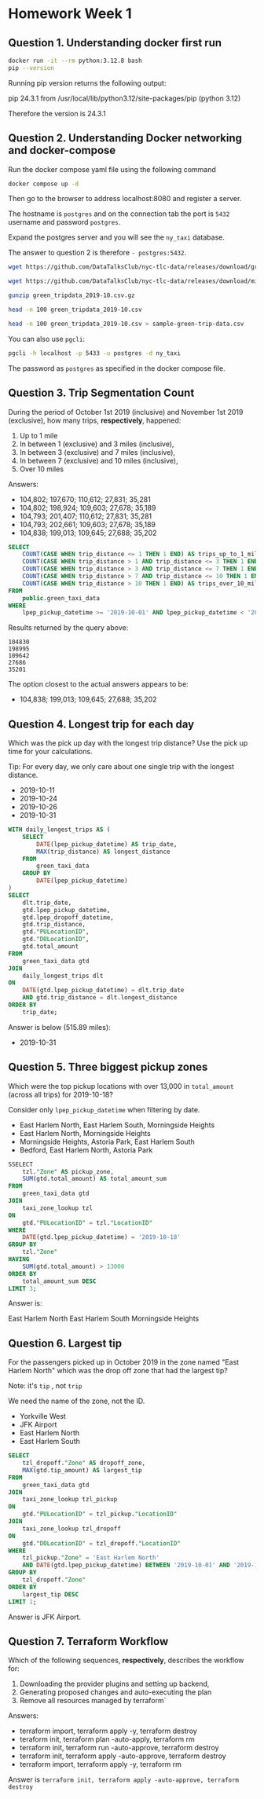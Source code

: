 # Homework Week 1

## Question 1. Understanding docker first run

```bash
docker run -it --rm python:3.12.8 bash
pip --version
```

Running pip version returns the following output:

pip 24.3.1 from /usr/local/lib/python3.12/site-packages/pip (python 3.12)

Therefore the version is 24.3.1

## Question 2. Understanding Docker networking and docker-compose

Run the docker compose yaml file using the following command

```bash
docker compose up -d
```

Then go to the browser to address localhost:8080 and register a server.

The hostname is `postgres`  and on the connection tab the port is `5432`  username and password `postgres`.

Expand the postgres server and you will see the `ny_taxi` database.

The answer to question 2 is therefore `- postgres:5432`.

```bash
wget https://github.com/DataTalksClub/nyc-tlc-data/releases/download/green/green_tripdata_2019-10.csv.gz

wget https://github.com/DataTalksClub/nyc-tlc-data/releases/download/misc/taxi_zone_lookup.csv

gunzip green_tripdata_2019-10.csv.gz

head -n 100 green_tripdata_2019-10.csv

head -n 100 green_tripdata_2019-10.csv > sample-green-trip-data.csv
```

You can also use `pgcli`:

```bash
pgcli -h localhost -p 5433 -u postgres -d ny_taxi
```

The password as `postgres` as specified in the docker compose file.

## Question 3. Trip Segmentation Count

During the period of October 1st 2019 (inclusive) and November 1st 2019 (exclusive), how many trips, **respectively**, happened:

1. Up to 1 mile
2. In between 1 (exclusive) and 3 miles (inclusive),
3. In between 3 (exclusive) and 7 miles (inclusive),
4. In between 7 (exclusive) and 10 miles (inclusive),
5. Over 10 miles

Answers:

- 104,802;  197,670;  110,612;  27,831;  35,281
- 104,802;  198,924;  109,603;  27,678;  35,189
- 104,793;  201,407;  110,612;  27,831;  35,281
- 104,793;  202,661;  109,603;  27,678;  35,189
- 104,838;  199,013;  109,645;  27,688;  35,202

```sql
SELECT
    COUNT(CASE WHEN trip_distance <= 1 THEN 1 END) AS trips_up_to_1_mile,
    COUNT(CASE WHEN trip_distance > 1 AND trip_distance <= 3 THEN 1 END) AS trips_between_1_and_3_miles,
    COUNT(CASE WHEN trip_distance > 3 AND trip_distance <= 7 THEN 1 END) AS trips_between_3_and_7_miles,
    COUNT(CASE WHEN trip_distance > 7 AND trip_distance <= 10 THEN 1 END) AS trips_between_7_and_10_miles,
    COUNT(CASE WHEN trip_distance > 10 THEN 1 END) AS trips_over_10_miles
FROM
    public.green_taxi_data
WHERE
    lpep_pickup_datetime >= '2019-10-01' AND lpep_pickup_datetime < '2019-11-01';
```

Results returned by the query above:

```text
104830
198995
109642
27686
35201
```

The option closest to the actual answers appears to be:

- 104,838;  199,013;  109,645;  27,688;  35,202

## Question 4. Longest trip for each day

Which was the pick up day with the longest trip distance?
Use the pick up time for your calculations.

Tip: For every day, we only care about one single trip with the longest distance.

- 2019-10-11
- 2019-10-24
- 2019-10-26
- 2019-10-31

```sql
WITH daily_longest_trips AS (
    SELECT 
        DATE(lpep_pickup_datetime) AS trip_date,
        MAX(trip_distance) AS longest_distance
    FROM 
        green_taxi_data
    GROUP BY 
        DATE(lpep_pickup_datetime)
)
SELECT
    dlt.trip_date,
    gtd.lpep_pickup_datetime,
    gtd.lpep_dropoff_datetime,
    gtd.trip_distance,
    gtd."PULocationID",
    gtd."DOLocationID",
    gtd.total_amount
FROM 
    green_taxi_data gtd
JOIN 
    daily_longest_trips dlt
ON 
    DATE(gtd.lpep_pickup_datetime) = dlt.trip_date
    AND gtd.trip_distance = dlt.longest_distance
ORDER BY 
    trip_date;
```

Answer is below (515.89 miles):

- 2019-10-31

## Question 5. Three biggest pickup zones

Which were the top pickup locations with over 13,000 in
`total_amount` (across all trips) for 2019-10-18?

Consider only `lpep_pickup_datetime` when filtering by date.

- East Harlem North, East Harlem South, Morningside Heights
- East Harlem North, Morningside Heights
- Morningside Heights, Astoria Park, East Harlem South
- Bedford, East Harlem North, Astoria Park

```sql
SSELECT 
    tzl."Zone" AS pickup_zone,
    SUM(gtd.total_amount) AS total_amount_sum
FROM 
    green_taxi_data gtd
JOIN 
    taxi_zone_lookup tzl
ON 
    gtd."PULocationID" = tzl."LocationID"
WHERE 
    DATE(gtd.lpep_pickup_datetime) = '2019-10-18'
GROUP BY 
    tzl."Zone"
HAVING 
    SUM(gtd.total_amount) > 13000
ORDER BY 
    total_amount_sum DESC
LIMIT 3;
```

Answer is:

East Harlem North
East Harlem South
Morningside Heights

## Question 6. Largest tip

For the passengers picked up in October 2019 in the zone
named "East Harlem North" which was the drop off zone that had
the largest tip?

Note: it's `tip` , not `trip`

We need the name of the zone, not the ID.

- Yorkville West
- JFK Airport
- East Harlem North
- East Harlem South

```sql
SELECT 
    tzl_dropoff."Zone" AS dropoff_zone,
    MAX(gtd.tip_amount) AS largest_tip
FROM 
    green_taxi_data gtd
JOIN 
    taxi_zone_lookup tzl_pickup
ON 
    gtd."PULocationID" = tzl_pickup."LocationID"
JOIN 
    taxi_zone_lookup tzl_dropoff
ON 
    gtd."DOLocationID" = tzl_dropoff."LocationID"
WHERE 
    tzl_pickup."Zone" = 'East Harlem North'
    AND DATE(gtd.lpep_pickup_datetime) BETWEEN '2019-10-01' AND '2019-10-31'
GROUP BY 
    tzl_dropoff."Zone"
ORDER BY 
    largest_tip DESC
LIMIT 1;
```

Answer is JFK Airport.

## Question 7. Terraform Workflow

Which of the following sequences, **respectively**, describes the workflow for:

1. Downloading the provider plugins and setting up backend,
2. Generating proposed changes and auto-executing the plan
3. Remove all resources managed by terraform`

Answers:

- terraform import, terraform apply -y, terraform destroy
- teraform init, terraform plan -auto-apply, terraform rm
- terraform init, terraform run -auto-approve, terraform destroy
- terraform init, terraform apply -auto-approve, terraform destroy
- terraform import, terraform apply -y, terraform rm

Answer is `terraform init, terraform apply -auto-approve, terraform destroy`